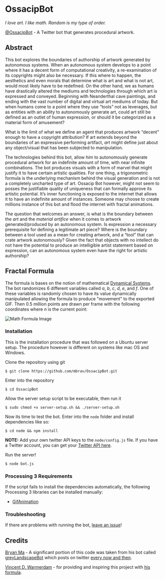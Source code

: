 # OssacipBot
*I love art. I like math. Random is my type of order.*

[@OssacipBot](https://twitter.com/OssacipBot) - A Twitter bot that generates procedural artwork.

## Abstract

This bot explores the boundaries of authorship of artwork generated by autonomous systems. When an autonomous system develops to a point where it has a decent form of computational creativity, a re-examination of its copyrights might also be necessary. If this where to happen, the aesthetics and even morals that determine what is art and what is not art, would most likely have to be redefined. On the other hand, we as humans have drastically altered the mediums and technologies through which art is expressed and conveyed. Beginning with Neanderthal cave paintings, and ending with the vast number of digital and virtual art mediums of today. But when humans come to a point where they use “tools” not as leverages, but as entities with an ability to autonomously generate art, could art still be defined as an outlet of human expression, or should it be categorized as a material form of amusement?

What is the limit of what we define an agent that produces artwork “decent” enough to have a copyright attribution? If art extends beyond the boundaries of an expressive performing artifact, *art* might define just about any object/visual that has been subjected to manipulation.

The technologies behind this bot, allow *him* to autonomously generate procedural artwork for an indefinite amount of time, with near infinite combinations. The bot produces visuals with a form of marvel that might justify it to have certain artistic qualities. For one thing, a trigonometric formula is the underlying mechanism behind the visual generation and is not a completely uncharted type of art. Ossacip Bot however, might not seem to posses the justifiable quality of uniqueness that can formally approve its artistic potential. It’s inner functioning is exposed to the internet that allows it to have an indefinite amount of instances. Someone may choose to create millions instance of this bot and flood the internet with fractal animations.

The question that welcomes an answer, is what is the boundary between the *art* and the *material artifice* when it comes to artwork generated/produced by an autonomous system. Is expression a necessary prerequisite for defining a legitimate art piece? Where is the boundary between a tool used as a mean for creating artwork, and a “tool” that can crate artwork autonomously? Given the fact that objects with no intellect do not have the potential to produce an intelligible artist statement based on expression, can an autonomous system even have the right for artistic authorship?

## Fractal Formula
The formula is bases on the notion of mathematical [Dynamical Systems](https://en.wikipedia.org/wiki/Dynamical_system). The bot randomizes 6 different variables called *a*, *b*, *c*, *d*, *e*, and *f*. One of these variables is randomly chosen to have its value dynamically manipulated allowing the formula to produce "movement" to the exported GIF. Then 0.5 million points are drawn per frame with the following coordinates where *n* is the current point:

![Math Formula Image](https://i.imgur.com/Kk5R18t.png)

### Installation
This is the installation procedure that was followed on a Ubuntu server setup. The procedure however is different on systems like mac OS and Windows.

Clone the repository using git
```
$ git clone https://github.com/mbrav/OssacipBot.git
```

Enter into the repository

```
$ cd OssacipBot
```

Allow the server setup script to be executable, then run it

```
$ sudo chmod +x server-setup.sh && ./server-setup.sh
```

Now its time to test the bot.
Enter into the ```node``` folder and install dependencies like so:

```
$ cd node && npm install
```

**NOTE:** Add your own twitter API keys to the ```node/config.js``` file. If you have a Twitter account, you can get your [Twitter API here](https://apps.twitter.com/).

Run the server!
```
$ node bot.js
```

### Processing 3 Requirements
If the script fails to install the dependencies automatically, the following Processing 3 libraries can be installed manually:
* [GifAnimation](https://github.com/01010101/GifAnimation/)

### Troubleshooting
If there are problems with running the bot, [leave an issue](https://github.com/mbrav/OssacipBot/issues)!

## Credits
[Bryan Ma](https://twitter.com/whoisbma) - A significant portion of this code was taken from his bot called [greyLandscapeBot](https://github.com/whoisbma/greyLandscapeBot-EC2) which posts on twitter [every now and then](https://twitter.com/greyLandscapes).

[Vincent D. Warmerdam](https://twitter.com/fishnets88) - for providing and inspiring this project with [his formula](http://koaning.io/fluctuating-repetition.html).
